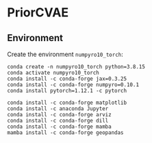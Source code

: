 # PriorCVAE

## Environment
Create the environment `numpyro10_torch`: 
 
```
conda create -n numpyro10_torch python=3.8.15
conda activate numpyro10_torch
conda install -c conda-forge jax=0.3.25
conda install -c conda-forge numpyro=0.10.1
conda install pytorch=1.12.1 -c pytorch

conda install -c conda-forge matplotlib
conda install -c anaconda Jupyter
conda install -c conda-forge arviz
conda install -c conda-forge dill
conda install -c conda-forge mamba
mamba install -c conda-forge geopandas
```
